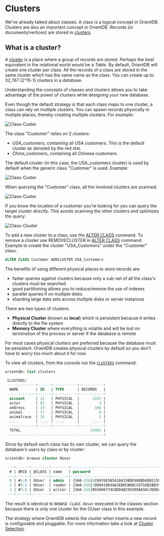 # Clusters

We've already talked about classes. A class is a logical concept in OrientDB. Clusters are also an important concept in OrientDB. Records (or documents/vertices) are stored in [clusters](Concepts.md#cluster).

## What is a cluster?

A [cluster](Concepts.md#cluster) is a place where a group of records are stored. Perhaps the best equivalent in the relational world would be a *Table*. By default, OrientDB will create one cluster per class. All the records of a class are stored in the same cluster which has the same name as the class. You can create up to 32,767 (2^15-1) clusters in a database.

Understanding the concepts of classes and clusters allows you to take advantage of the power of clusters while designing your new database.

Even though the default strategy is that each class maps to one cluster, a class can rely on multiple clusters. You can spawn records physically in multiple places, thereby creating multiple clusters. For example:

![Class-Custer](http://www.orientdb.org/images/class-clusters.png)

The class "Customer" relies on 2 clusters:
- *USA_customers*, containing all USA customers. This is the default cluster as denoted by the red star.
- *China_customers*, containing all Chinese customers.

The default cluster (in this case, the USA_customers cluster) is used by default when the generic class "Customer" is used. Example:

![Class-Custer](http://www.orientdb.org/images/class-newrecord.png)

When querying the "Customer" class, all the involved clusters are scanned:

![Class-Custer](http://www.orientdb.org/images/class-query.png)

If you know the location of a customer you're looking for you can query the target cluster *directly*. This avoids scanning the other clusters and optimizes the query:

![Class-Cluster](http://www.orientdb.org/images/class-query-cluster.png)

To add a new cluster to a class, use the [ALTER CLASS](SQL-Alter-Class.md) command. To remove a cluster use REMOVECLUSTER in [ALTER CLASS](SQL-Alter-Class.md) command. Example to create the cluster "USA_Customers" under the "Customer" class:

```sql
ALTER CLASS Customer ADDCLUSTER USA_Customers
```

The benefits of using different physical places to store records are:

- faster queries against clusters because only a sub-set of all the class's clusters must be searched
- good partitioning allows you to reduce/remove the use of indexes
- parallel queries if on multiple disks
- sharding large data sets across multiple disks or server instances

There are two types of clusters:

- **Physical Cluster** (known as **local**) which is persistent because it writes directly to the file system
- **Memory Cluster** where everything is volatile and will be lost on termination of the process or server if the database is remote

For most cases physical clusters are preferred because the database must be persistent. OrientDB creates physical clusters by default so you don't have to worry too much about it for now.

To view all clusters, from the console run the [`CLUSTERS`](Console-Command-Clusters.md) command:

``` sql
orientdb> list clusters

 CLUSTERS:
 -------------+------+-----------+-----------+
  NAME        | ID   | TYPE      | RECORDS   |
 -------------+------+-----------+-----------+
  account     | 11   | PHYSICAL  |      1107 |
  actor       | 91   | PHYSICAL  |         3 |
  address     | 19   | PHYSICAL  |       166 |
  animal      | 17   | PHYSICAL  |         0 |
  animalrace  | 16   | PHYSICAL  |         2 |
  ....        | .... | ....      |      .... |
 -------------+------+-----------+-----------+
  TOTAL                                23481 |
 --------------------------------------------+
```

Since by default each class has its own cluster, we can query the database's users by class or by cluster:

``` sql
orientdb> browse cluster OUser

 ---+------+--------+--------+---------------------------------------------------------------------------+--------+-------- 
  # | @RID | @CLASS | name   | password                                                                  | status | roles
 ---+------+--------+--------+---------------------------------------------------------------------------+--------+--------
  0 | #5:0 | OUser  | admin  | {SHA-256}8C6976E5B5410415BDE908BD4DEE15DFB167A9C873FC4BB8A81F6F2AB448A918 | ACTIVE | [1]
  1 | #5:1 | OUser  | reader | {SHA-256}3D0941964AA3EBDCB00CCEF58B1BB399F9F898465E9886D5AEC7F31090A0FB30 | ACTIVE | [1]
  2 | #5:2 | OUser  | writer | {SHA-256}B93006774CBDD4B299389A03AC3D88C3A76B460D538795BC12718011A909FBA5 | ACTIVE | [1]
 ---+------+--------+--------+---------------------------------------------------------------------------+--------+--------
```

The result is identical to `BROWSE CLASS OUser` executed in the classes section because there is only one cluster for the OUser class in this example.

The strategy where OrientDB selects the cluster when inserts a new record is configurable and pluggable. For more information take a look at [Cluster Selection](Cluster-Selection.md).
